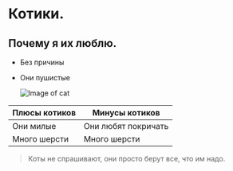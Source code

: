 # Котики.


## Почему я их люблю.


- Без причины
* Они пушистые


  ![Image of cat](https://avatars.mds.yandex.net/i?id=e339fc622756af285f34aa7777d37444_l-5234706-images-thumbs&n=13)



Плюсы котиков  | Минусы котиков
------------ | -------------
Они милые | Они любят покричать
Много шерсти | Много шерсти



  >Коты не спрашивают, они просто берут все,
   что им надо.
  
